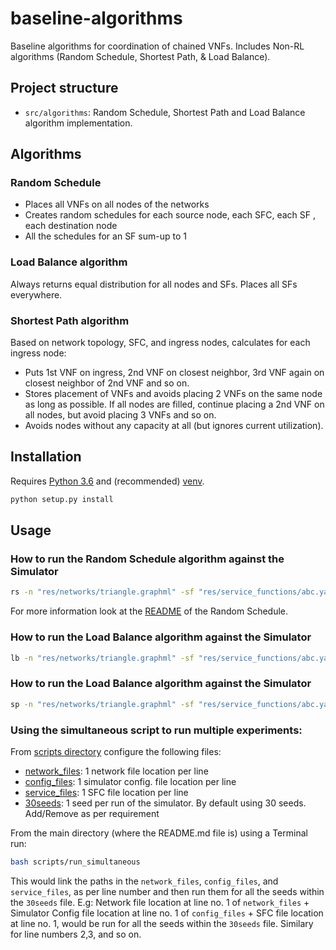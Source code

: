 # baseline-algorithms
Baseline algorithms for coordination of chained VNFs. Includes Non-RL algorithms (Random Schedule, Shortest Path, & Load Balance).

## Project structure

* `src/algorithms`: Random Schedule, Shortest Path and Load Balance algorithm implementation.


## Algorithms

### Random Schedule

* Places all VNFs on all nodes of the networks
* Creates random schedules for each source node, each SFC, each SF , each destination node
* All the schedules for an SF sum-up to 1

### Load Balance algorithm

Always returns equal distribution for all nodes and SFs. Places all SFs everywhere.

### Shortest Path algorithm

Based on network topology, SFC, and ingress nodes, calculates for each ingress node:
* Puts 1st VNF on ingress, 2nd VNF on closest neighbor, 3rd VNF again on closest neighbor of 2nd VNF and so on.
* Stores placement of VNFs and avoids placing 2 VNFs on the same node as long as possible. If all nodes are filled,
  continue placing a 2nd VNF on all nodes, but avoid placing 3 VNFs and so on.
* Avoids nodes without any capacity at all (but ignores current utilization).

## Installation

Requires [Python 3.6](https://www.python.org/downloads/release/) and (recommended) [venv](https://docs.python.org/3/library/venv.html).

```bash
python setup.py install
```


## Usage

### How to run the Random Schedule algorithm against the Simulator

```bash
rs -n "res/networks/triangle.graphml" -sf "res/service_functions/abc.yaml" -c "res/config/sim_config.yaml" -i 200
```
For more information look at the [README](src/algorithms/README.md) of the Random Schedule.

### How to run the Load Balance algorithm against the Simulator

```bash
lb -n "res/networks/triangle.graphml" -sf "res/service_functions/abc.yaml" -c "res/config/sim_config.yaml" -i 200
```

### How to run the Load Balance algorithm against the Simulator

```bash
sp -n "res/networks/triangle.graphml" -sf "res/service_functions/abc.yaml" -c "res/config/sim_config.yaml" -i 200
```

### Using the simultaneous script to run multiple experiments:

From [scripts directory](scripts) configure the following files:
- [network_files](scripts/network_files.txt): 1 network file location per line
- [config_files](scripts/config_files.txt): 1 simulator config. file location per line
- [service_files](scripts/service_files.txt): 1 SFC file location per line
- [30seeds](scripts/30seeds.txt): 1 seed per run of the simulator. By default using 30 seeds. Add/Remove as per requirement

From the main directory (where the README.md file is) using a Terminal run:
```bash
bash scripts/run_simultaneous
```

This would link the paths in the `network_files`, `config_files`, and `service_files`, as per line number and then run them for all the seeds within the `30seeds` file. E.g: Network file location at line no. 1 of `network_files` + Simulator Config file location at line no. 1 of `config_files` + SFC file location at line no. 1, would be run for all the seeds within the `30seeds` file. Similary for line numbers 2,3, and so on.
